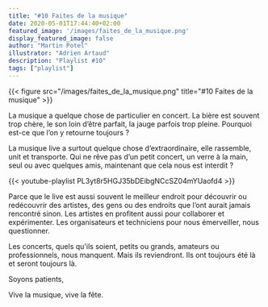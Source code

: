 ```yaml
---
title: "#10 Faites de la musique"
date: 2020-05-01T17:44:40+02:00
featured_image: '/images/faites_de_la_musique.png'
display_featured_image: false
author: "Martin Potel" 
illustrator: "Adrien Artaud"
description: "Playlist #10"
tags: ["playlist"]
---
```


{{< figure src="/images/faites_de_la_musique.png" title="#10 Faites de la musique" >}}

La musique a quelque chose de particulier en concert. La bière est souvent trop chère, le son loin d’être parfait, la jauge parfois trop pleine.  Pourquoi est-ce que l’on y retourne toujours ? 

La musique live a surtout quelque chose d’extraordinaire, elle rassemble, unit et transporte. Qui ne rêve pas d’un petit concert, un verre à la main, seul ou avec quelques amis, maintenant que cela nous est interdit ? 

{{< youtube-playlist PL3yt8r5HGJ35bDEibgNCcSZ04mYUaofd4 >}}

Parce que le live est aussi souvent le meilleur endroit pour découvrir ou redécouvrir des artistes, des gens ou des endroits que l’ont aurait jamais rencontré sinon. Les artistes en profitent aussi pour collaborer et expérimenter. Les organisateurs et techniciens pour nous émerveiller, nous questionner.

Les concerts, quels qu'ils soient, petits ou grands, amateurs ou professionnels, nous manquent. Mais ils reviendront. Ils ont toujours été là et seront toujours là. 

Soyons patients,

Vive la musique, vive la fête.